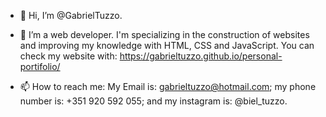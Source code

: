 - 👋 Hi, I’m @GabrielTuzzo.

- 👀 I’m a web developer. I'm specializing in the construction of websites and improving my knowledge with HTML, CSS and JavaScript. You can check my website with: https://gabrieltuzzo.github.io/personal-portifolio/

- 📫 How to reach me: My Email is: gabrieltuzzo@hotmail.com; my phone number is: +351 920 592 055; and my instagram is: @biel_tuzzo.

<!---
GabrielTuzzo/GabrielTuzzo is a ✨ special ✨ repository because its `README.md` (this file) appears on your GitHub profile.
You can click the Preview link to take a look at your changes.
--->
